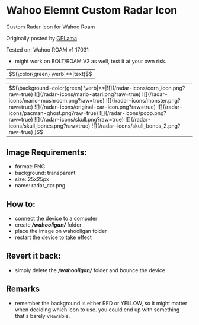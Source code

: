 # Wahoo Elemnt Custom Radar Icon
Custom Radar Icon for Wahoo Roam

Originally posted by [GPLama](https://gplama.com/2019/09/19/wahoo-radar-custom-icons/)

Tested on: Wahoo ROAM v1 17031
* might work on BOLT/ROAM V2 as well, test it at your own risk.

<table>
<tr>
  <td>$${\color{green} \verb|**|text}$$</td>
</tr>
</table>

<table>
<tr>
  <td>$${\background-color{green} \verb|**|![](/radar-icons/corn_icon.png?raw=true)
![](/radar-icons/mario-atari.png?raw=true)
![](/radar-icons/mario-mushroom.png?raw=true)
![](/radar-icons/monster.png?raw=true)
![](/radar-icons/original-car-icon.png?raw=true)
![](/radar-icons/pacman-ghost.png?raw=true)
![](/radar-icons/poop.png?raw=true)
![](/radar-icons/skull.png?raw=true)
![](/radar-icons/skull_bones.png?raw=true)
![](/radar-icons/skull_bones_2.png?raw=true) }$$</td>
</tr>
</table>

## Image Requirements:
- format: PNG
- background: transparent
- size: 25x25px
- name: radar_car.png

## How to:
- connect the device to a computer
- create ***/wahooligan/*** folder
- place the image on wahooligan folder
- restart the device to take effect

## Revert it back:
- simply delete the ***/wahooligan/*** folder and bounce the device

## Remarks
- remember the background is either RED or YELLOW, so it might matter when deciding which icon to use. you could end up with something that's barely viewable. 

